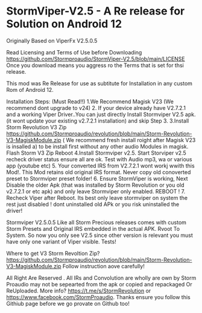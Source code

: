 # StormViper-V2.5 -  A Re release for Solution on Android 12
Originally Based on ViperFx V2.5.0.5 

Read Licensing and Terms of Use before Downloading https://github.com/Stormproaudio/StormViper-V2.5/blob/main/LICENSE
Once you download means you aggress ro the Terms that is set for thsi release.

This mod was Re Release for use as subtitute for Installation in any custom Rom of Android 12. 

Installation Steps: (Must Read!!)
1.We Recommend Magisk V23 (We recommend dont upgrade to v24) 
2. If your device already have V2.7.2.1 and a working Viper Driver..You can just directly Install Stormviper V2.5 apk. (it wont update your existing v2.7.2.1 installation) and skip Step 3.
3.Install Storm Revolution V3 Zip https://github.com/Stormproaudio/revolution/blob/main/Storm-Revolution-V3-MagiskModule.zip ( We recommend fresh install roight after Magisk V23 is insalled a) to be install first without any other audio Modules in magisk. Flash Storm V3 Zip Reboot
4.Install Stormviper v2.5. Start Storviper v2.5 recheck driver status ensure all are ok. Test with Audio mp3, wa or various app (youtube etc)
5. Your converted IRS from V2.7.2.1 wont workj wwith this Mod!. This Mod retains old original IRS format. Never copy old conoverted preset to Stormviper preset folder!
6. Ensure StormViper is working, Next Disable the older Apk (that was installed by Storm Revolution or you old v2.7.2.1 or etc apk) 
 and only leave Stormviper only enabled. REBOOT !
 7. Recheck Viper after Reboot. Its best only leave stormviper on system the rest just disabled ! dont uninstalled old APk or you risk uninstalled the driver!
 
Stormviper V2.5.0.5 Like all Storm Precious releases comes with custom Storm Presets and Original IRS embedded in the actual APK.
Rvoot To System. So now you only see V2.5 since other version is relevant you must have only one variant of Viper visible. Tests!

Where to get V3 Storm Revoltion Zip? 
https://github.com/Stormproaudio/revolution/blob/main/Storm-Revolution-V3-MagiskModule.zip
Follow instruction aove carefully!

All Right Are Reserved . All IRs and Convolution are wholly are own by Storm Proaudio may not be sepearted from the apk or copied and repackaged Or ReUploaded.
More info? https://t.me/s/StormRevolution or https://www.facebook.com/StormProaudio. Thanks ensure you follow this Githiub page before we go provate on Github too!

